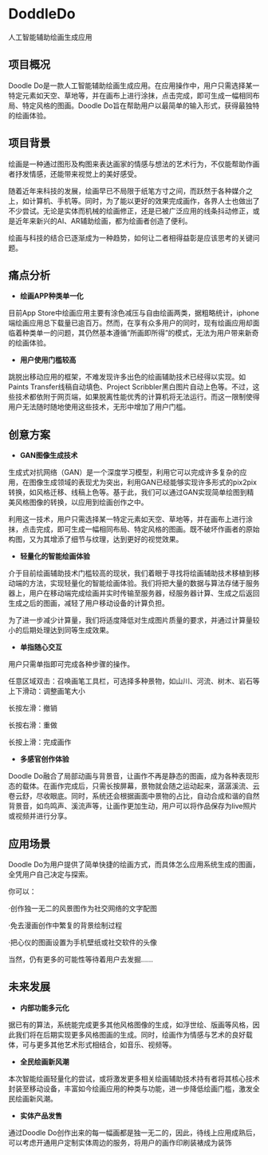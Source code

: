 # DoddleDo

人工智能辅助绘画生成应用



## **项目概况**    

Doodle Do是一款人工智能辅助绘画生成应用。在应用操作中，用户只需选择某一特定元素如天空、草地等，并在画布上进行涂抹，点击完成，即可生成一幅相同布局、特定风格的图画。Doodle Do旨在帮助用户以最简单的输入形式，获得最独特的绘画体验。  

 

## **项目背景**     

绘画是一种通过图形及构图来表达画家的情感与想法的艺术行为，不仅能帮助作画者抒发情感，还能带来视觉上的美好感受。     

随着近年来科技的发展，绘画早已不局限于纸笔方寸之间，而跃然于各种媒介之上，如计算机、手机等。同时，为了能以更好的效果完成画作，各界人士也做出了不少尝试。无论是实体而机械的绘画修正，还是已被广泛应用的线条抖动修正，或是近年来新兴的AI、AR辅助绘画，都为绘画者创造了便利。     

绘画与科技的结合已逐渐成为一种趋势，如何让二者相得益彰是应该思考的关键问题。 

 

## **痛点分析** 

- **绘画APP种类单一化**     

目前App Store中绘画应用主要有涂色减压与自由绘画两类，据粗略统计，iphone端绘画应用总下载量已逾百万。然而，在享有众多用户的同时，现有绘画应用却面临着种类单一的问题，其仍然基本遵循“所画即所得”的模式，无法为用户带来新奇的绘画体验。

- **用户使用门槛较高**     

跳脱出移动应用的框架，不难发现许多出色的绘画辅助技术已经得以实现。如Paints Transfer线稿自动填色、Project Scribbler黑白图片自动上色等。不过，这些技术都依附于网页端，如果脱离性能优秀的计算机将无法运行。而这一限制使得用户无法随时随地使用这些技术，无形中增加了用户门槛。 

 

## **创意方案**

- **GAN图像生成技术**     

生成式对抗网络（GAN）是一个深度学习模型，利用它可以完成许多复杂的应用，在图像生成领域的表现尤为突出，利用GAN已经能够实现许多形式的pix2pix转换，如风格迁移、线稿上色等。基于此，我们可以通过GAN实现简单绘图到精美风格图像的转换，以应用到绘画创作之中。     

利用这一技术，用户只需选择某一特定元素如天空、草地等，并在画布上进行涂抹，点击完成，即可生成一幅相同布局、特定风格的图画。既不破坏作画者的原始构图，又为其增添了细节与纹理，达到更好的视觉效果。 

- **轻量化的智能绘画体验**     

介于目前绘画辅助技术门槛较高的现状，我们着眼于寻找将绘画辅助技术移植到移动端的方法，实现轻量化的智能绘画体验。我们将把大量的数据与算法存储于服务器上，用户在移动端完成绘画并实时传输至服务器，经服务器计算、生成之后返回生成之后的图画，减轻了用户移动设备的计算负担。     

为了进一步减少计算量，我们将适度降低对生成图片质量的要求，并通过计算量较小的后期处理达到同等生成效果。 

- **单指随心交互** 

用户只需单指即可完成各种步骤的操作。 	

任意区域双击：召唤画笔工具栏，可选择多种景物，如山川、河流、树木、岩石等 	上下滑动：调整画笔大小     

长按左滑：撤销 	

长按右滑：重做 	

长按上滑：完成画作 

- **多感官创作体验**     

Doodle Do融合了局部动画与背景音，让画作不再是静态的图画，成为各种表现形态的载体。在画作完成后，只需长按屏幕，景物就会随之运动起来，潺潺溪流、云卷云舒，尽收眼底。同时，系统还会根据画面中景物的占比，自动合成和谐的自然背景音，如鸟鸣声、溪流声等，让画作更加生动，用户可以将作品保存为live照片或视频并进行分享。

 

## **应用场景**     

Doodle Do为用户提供了简单快捷的绘画方式，而具体怎么应用系统生成的图画，全凭用户自己决定与探索。

你可以：     

·创作独一无二的风景图作为社交网络的文字配图     

·免去漫画创作中繁复的背景绘制过程     

·把心仪的图画设置为手机壁纸或社交软件的头像     

当然，仍有更多的可能性等待着用户去发掘……  

 

## **未来发展** 

- **内部功能多元化**     

据已有的算法，系统能完成更多其他风格图像的生成，如浮世绘、版画等风格，因此我们将在后期实现更多风格图画的生成。同时，绘画作为情感与艺术的良好载体，可与更多其他艺术形式相结合，如音乐、视频等。 

- **全民绘画新风潮**     

本次智能绘画轻量化的尝试，或将激发更多相关绘画辅助技术持有者将其核心技术封装至移动设备，丰富如今绘画应用的种类与功能，进一步降低绘画门槛，激发全民绘画新风潮。 

- **实体产品发售**     

通过Doodle Do创作出来的每一幅画都是独一无二的，因此，待线上应用成熟后，可以考虑开通用户定制实体周边的服务，将用户的画作印刷装裱成为装饰